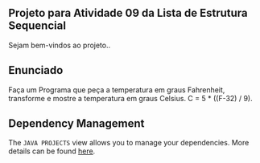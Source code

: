 ## Projeto para Atividade 09 da Lista de Estrutura Sequencial

Sejam bem-vindos ao projeto..

## Enunciado

Faça um Programa que peça a temperatura em graus Fahrenheit, transforme e mostre a temperatura em graus Celsius.
C = 5 * ((F-32) / 9).

## Dependency Management

The `JAVA PROJECTS` view allows you to manage your dependencies. More details can be found [here](https://github.com/microsoft/vscode-java-dependency#manage-dependencies).